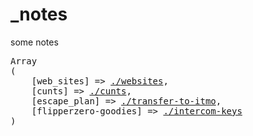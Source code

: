 # _notes
some notes

<pre>
Array
(
    [web_sites] => <a href="//www.sunnycapt.github.io/_notes/websites.html">./websites</a>,
    [cunts] => <a href="//www.sunnycapt.github.io/_notes/cunts.html">./cunts</a>,
    [escape_plan] => <a href="//www.sunnycapt.github.io/_notes/transfer-to-itmo.html">./transfer-to-itmo</a>,
    [flipperzero-goodies] => <a target="_blank" href="//wetox-team.github.io/flipperzero-goodies/intercom-keys/">./intercom-keys</a>
)
</pre>
